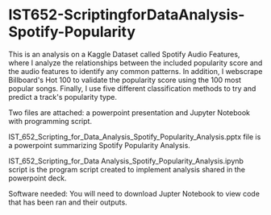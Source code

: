 # IST652-ScriptingforDataAnalysis-Spotify-Popularity

This is an analysis on a Kaggle Dataset called Spotify Audio Features, where I analyze the relationships between the included popularity score and the audio features to identify any common patterns. In addition, I webscrape Billboard's Hot 100 to validate the popularity score using the 100 most popular songs. Finally, I use five different classification methods to try and predict a track's popularity type. 


Two files are attached: a powerpoint presentation and Jupyter Notebook with programming script. 

IST_652_Scripting_for_Data_Analysis_Spotify_Popularity_Analysis.pptx file is a powerpoint summarizing Spotify Popularity Analysis. 

IST_652_Scripting_for_Data Analysis_Spotify_Popularity_Analysis.ipynb script is the program script created to implement analysis shared in the powerpoint deck. 

Software needed: You will need to download Jupter Notebook to view code that has been ran and their outputs. 
